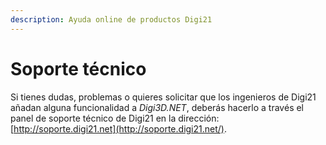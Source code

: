 ```yaml
---
description: Ayuda online de productos Digi21
---
```


# Soporte técnico

Si tienes dudas, problemas o quieres solicitar que los ingenieros de Digi21 añadan alguna funcionalidad a _Digi3D.NET_, deberás hacerlo a través el panel de soporte técnico de Digi21 en la dirección: [http://soporte.digi21.net](http://soporte.digi21.net/).

